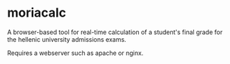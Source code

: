 # moriacalc
A browser-based tool for real-time calculation of a student's final grade for the hellenic university admissions exams.

Requires a webserver such as apache or nginx.
